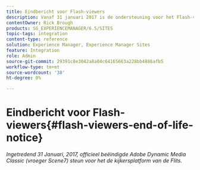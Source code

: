 ```yaml
---
title: Eindbericht voor Flash-viewers
description: Vanaf 31 januari 2017 is de ondersteuning voor het Flash-viewerplatform door Adobe Dynamic Media Claasic officieel beëindigd.
contentOwner: Rick Brough
products: SG_EXPERIENCEMANAGER/6.5/SITES
topic-tags: integration
content-type: reference
solution: Experience Manager, Experience Manager Sites
feature: Integration
role: Admin
source-git-commit: 29391c8e3042a8a04c64165663a228bb4886afb5
workflow-type: tm+mt
source-wordcount: '38'
ht-degree: 0%

---
```


# Eindbericht voor Flash-viewers{#flash-viewers-end-of-life-notice}

*Ingetredend 31 Januari, 2017, officieel beëindigde Adobe Dynamic Media Classic (vroeger Scene7) steun voor het de kijkersplatform van de Flits.*

<!-- *For more information about this important change, see the following FAQ website:*

[https://docs.adobe.com/content/docs/en/aem/6-1/administer/integration/marketing-cloud/scene7/flash-eol.html](https://docs.adobe.com/content/docs/en/aem/6-1/administer/integration/marketing-cloud/scene7/flash-eol.html). -->
